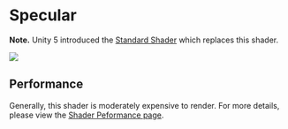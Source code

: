 Specular
========

**Note.** Unity 5 introduced the [Standard Shader](shader-StandardShader) which replaces this shader.

![](../uploads/Shaders/Shader-NormalSpec.png) 

<!-- include shader-SpecularSubsetImport -->

Performance
-----------


Generally, this shader is moderately expensive to render. For more details, please view the [Shader Peformance page](shader-Performance).
